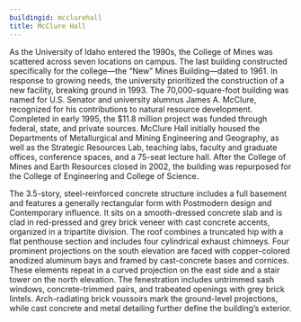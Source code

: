 ```yaml
---
buildingid: mcclurehall
title: McClure Hall
---
```


As the University of Idaho entered the 1990s, the College of Mines was scattered across seven locations on campus. The last building constructed specifically for the college—the “New” Mines Building—dated to 1961. In response to growing needs, the university prioritized the construction of a new facility, breaking ground in 1993. The 70,000-square-foot building was named for U.S. Senator and university alumnus James A. McClure, recognized for his contributions to natural resource development. Completed in early 1995, the $11.8 million project was funded through federal, state, and private sources. McClure Hall initially housed the Departments of Metallurgical and Mining Engineering and Geography, as well as the Strategic Resources Lab, teaching labs, faculty and graduate offices, conference spaces, and a 75-seat lecture hall. After the College of Mines and Earth Resources closed in 2002, the building was repurposed for the College of Engineering and College of Science.

The 3.5-story, steel-reinforced concrete structure includes a full basement and features a generally rectangular form with Postmodern design and Contemporary influence. It sits on a smooth-dressed concrete slab and is clad in red-pressed and grey brick veneer with cast concrete accents, organized in a tripartite division. The roof combines a truncated hip with a flat penthouse section and includes four cylindrical exhaust chimneys. Four prominent projections on the south elevation are faced with copper-colored anodized aluminum bays and framed by cast-concrete bases and cornices. These elements repeat in a curved projection on the east side and a stair tower on the north elevation. The fenestration includes untrimmed sash windows, concrete-trimmed pairs, and trabeated openings with grey brick lintels. Arch-radiating brick voussoirs mark the ground-level projections, while cast concrete and metal detailing further define the building’s exterior.
